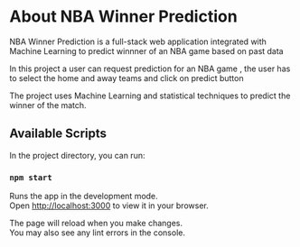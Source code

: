 # About NBA Winner Prediction

NBA Winner Prediction is a full-stack web application integrated with Machine Learning to predict winnner of an NBA game based on past data

In this project a user can request prediction for an NBA game ,
the user has to select the home and away teams and click on predict button

The project uses Machine Learning and statistical techniques to predict the winner of the match.

## Available Scripts

In the project directory, you can run:

### `npm start`

Runs the app in the development mode.\
Open [http://localhost:3000](http://localhost:3000) to view it in your browser.

The page will reload when you make changes.\
You may also see any lint errors in the console.
